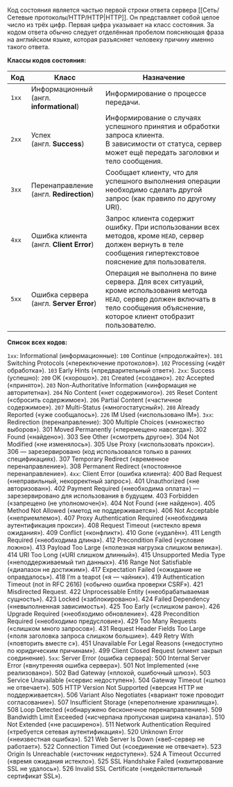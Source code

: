 Код состояния является частью первой строки ответа сервера [[Cеть/Сетевые протоколы/HTTP/HTTP|HTTP]]. Он представляет собой целое число из трёх цифр. Первая цифра указывает на класс состояния. За кодом ответа обычно следует отделённая пробелом поясняющая фраза на английском языке, которая разъясняет человеку причину именно такого ответа.

**Классы кодов состояния:**

| Код   | Класс                                       | Назначение                                                                                                                                                                              |
| ----- | ------------------------------------------- | --------------------------------------------------------------------------------------------------------------------------------------------------------------------------------------- |
| `1xx` | Информационный<br>(англ. **informational**) | Информирование о процессе передачи.                                                                                                                                                     |
| `2xx` | Успех<br>(англ. **Success**)                | Информирование о случаях успешного принятия и обработки запроса клиента.<br>В зависимости от статуса, сервер может ещё передать заголовки и тело сообщения.                             |
| `3xx` | Перенаправление<br>(англ. **Redirection**)  | Сообщает клиенту, что для успешного выполнения операции необходимо сделать другой запрос (как правило по другому URI).                                                                  |
| `4xx` | Ошибка клиента (англ. **Client Error**)     | Запрос клиента содержит ошибку. При использовании всех методов, кроме `HEAD`, сервер должен вернуть в теле сообщения гипертекстовое пояснение для пользователя.                         |
| `5xx` | Ошибка сервера<br>(англ. **Server Error**)  | Операция не выполнена по вине сервера. Для всех ситуаций, кроме использования метода `HEAD`, сервер должен включать в тело сообщения объяснение, которое клиент отобразит пользователю. |

**Список всех кодов:**

`1xx`: Informational (информационные):
	`100` Continue («продолжайте»).
	`101` Switching Protocols («переключение протоколов»).
	`102` Processing («идёт обработка»).
	`103` Early Hints («предварительный ответ»).
`2xx`: Success (успешно):
	`200` OK («хорошо»).
	`201` Created («создано»).
	`202` Accepted («принято»).
	`203` Non-Authoritative Information («информация не авторитетна»).
	`204` No Content («нет содержимого»).
	`205` Reset Content («сбросить содержимое»).
	`206` Partial Content («частичное содержимое»).
	`207` Multi-Status («многостатусный»).
	`208` Already Reported («уже сообщалось»).
	`226` IM Used («использовано IM»).
`3xx`: Redirection (перенаправление):
	300 Multiple Choices («множество выборов»).
	301 Moved Permanently («перемещено навсегда»).
	302 Found («найдено»).
	303 See Other («смотреть другое»).
	304 Not Modified («не изменялось»).
	305 Use Proxy («использовать прокси»).
	306 — зарезервировано (код использовался только в ранних спецификациях).
	307 Temporary Redirect («временное перенаправление»).
	308 Permanent Redirect («постоянное перенаправление»).
`4xx`: Client Error (ошибка клиента):
	400 Bad Request («неправильный, некорректный запрос»).
	401 Unauthorized («не авторизован»).
	402 Payment Required («необходима оплата») — зарезервировано для использования в будущем.
	403 Forbidden («запрещено (не уполномочен)»).
	404 Not Found («не найдено»).
	405 Method Not Allowed («метод не поддерживается»).
	406 Not Acceptable («неприемлемо»).
	407 Proxy Authentication Required («необходима аутентификация прокси»).
	408 Request Timeout («истекло время ожидания»).
	409 Conflict («конфликт»).
	410 Gone («удалён»).
	411 Length Required («необходима длина»).
	412 Precondition Failed («условие ложно»).
	413 Payload Too Large («полезная нагрузка слишком велика»).
	414 URI Too Long («URI слишком длинный»).
	415 Unsupported Media Type («неподдерживаемый тип данных»).
	416 Range Not Satisfiable («диапазон не достижим»).
	417 Expectation Failed («ожидание не оправдалось»).
	418 I’m a teapot («я — чайник»).
	419 Authentication Timeout (not in RFC 2616) («обычно ошибка проверки CSRF»).
	421 Misdirected Request.
	422 Unprocessable Entity («необрабатываемая сущность»).
	423 Locked («заблокировано»).
	424 Failed Dependency («невыполненная зависимость»).
	425 Too Early («слишком рано»).
	426 Upgrade Required («необходимо обновление»).
	428 Precondition Required («необходимо предусловие»).
	429 Too Many Requests («слишком много запросов»).
	431 Request Header Fields Too Large («поля заголовка запроса слишком большие»).
	449 Retry With («повторить вместе с»).
	451 Unavailable For Legal Reasons («недоступно по юридическим причинам»).
	499 Client Closed Request (клиент закрыл соединение).
`5xx`: Server Error (ошибка сервера):
	500 Internal Server Error («внутренняя ошибка сервера»).
	501 Not Implemented («не реализовано»).
	502 Bad Gateway («плохой, ошибочный шлюз»).
	503 Service Unavailable («сервис недоступен»).
	504 Gateway Timeout («шлюз не отвечает»).
	505 HTTP Version Not Supported («версия HTTP не поддерживается»).
	506 Variant Also Negotiates («вариант тоже проводит согласование»).
	507 Insufficient Storage («переполнение хранилища»).
	508 Loop Detected («обнаружено бесконечное перенаправление»).
	509 Bandwidth Limit Exceeded («исчерпана пропускная ширина канала»).
	510 Not Extended («не расширено»).
	511 Network Authentication Required («требуется сетевая аутентификация»).
	520 Unknown Error («неизвестная ошибка»).
	521 Web Server Is Down («веб-сервер не работает»).
	522 Connection Timed Out («соединение не отвечает»).
	523 Origin Is Unreachable («источник недоступен»).
	524 A Timeout Occurred («время ожидания истекло»).
	525 SSL Handshake Failed («квитирование SSL не удалось»).
	526 Invalid SSL Certificate («недействительный сертификат SSL»).

